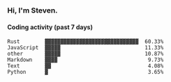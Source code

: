 ### Hi, I'm Steven.

#### Coding activity (past 7 days)
```
Rust        ▓▓▓▓▓▓▓▓▓▓▓▓▓▓▓▓▓▓▓▓▓▓▓▓▓▓▓▓▓▓  60.33%
JavaScript  ▓▓▓▓▓                           11.33%
other       ▓▓▓▓▓                           10.87%
Markdown    ▓▓▓▓                             9.73%
Text        ▓▓                               4.08%
Python      ▓                                3.65%
```
